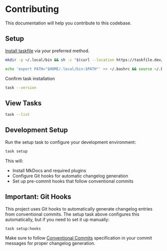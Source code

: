 # Contributing

This documentation will help you contribute to this codebase.

## Setup

[Install taskfile](https://taskfile.dev/docs/installation) via your preferred method.

```bash
mkdir -p ~/.local/bin && sh -c "$(curl --location https://taskfile.dev/install.sh)" -- -d -b ~/.local/bin
```

```bash
echo 'export PATH="$HOME/.local/bin:$PATH"' >> ~/.bashrc && source ~/.bashrc
```

Confirm task installation

```bash
task --version
```

## View Tasks

```bash
task --list
```

## Development Setup

Run the setup task to configure your development environment:

```bash
task setup
```

This will:

- Install MkDocs and required plugins
- Configure Git hooks for automatic changelog generation
- Set up pre-commit hooks that follow conventional commits

## Important: Git Hooks

This project uses Git hooks to automatically generate changelog entries from conventional commits. The setup task above configures this automatically, but if you need to set it up manually:

```bash
task setup:hooks
```

Make sure to follow [Conventional Commits](https://conventionalcommits.org) specification in your commit messages for proper changelog generation.
